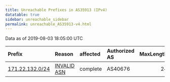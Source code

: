 ```yaml
---
title: Unreachable Prefixes in AS35913 (IPv4)
datatable: true
sidebar: unreachable_sidebar
permalink: unreachable_AS35913-v4.html
---
```


Data as of 2019-08-03 18:05:00 UTC


<div class="datatable-begin"></div>

| Prefix                                                   | Reason                                                                                                 | affected   | Authorized AS   |   MaxLength | Anchor                                         |   unreachable /24s |
|:---------------------------------------------------------|:-------------------------------------------------------------------------------------------------------|:-----------|:----------------|------------:|:-----------------------------------------------|-------------------:|
| [171.22.132.0/24](https://stat.ripe.net/171.22.132.0/24) | [INVALID ASN](https://rpki-validator.ripe.net/announcement-preview?asn=AS35913&prefix=171.22.132.0/24) | complete   | AS40676         |          24 | [RIPE](unreachable_RIPE_NCC_RPKI_Root-v4.html) |                  1 |

<div class="datatable-end"></div>